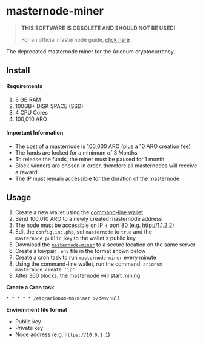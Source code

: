 # masternode-miner

> **THIS SOFTWARE IS OBSOLETE AND SHOULD NOT BE USED!**
>
> For an official masternode guide, [click here][link-masternode-setup-guide].

The deprecated masternode miner for the Arionum cryptocurrency.

## Install

#### Requirements

1. 8 GB RAM
2. 100GB+ DISK SPACE (SSD)
3. 4 CPU Cores
4. 100,010 ARO

#### Important Information

- The cost of a masternode is 100,000 ARO (plus a 10 ARO creation fee)
- The funds are locked for a minimum of 3 Months
- To release the funds, the miner must be paused for 1 month
- Block winners are chosen in order, therefore all masternodes will receive a reward
- The IP must remain accessible for the duration of the masternode

## Usage

1. Create a new wallet using the [command-line wallet][link-arionum-cli]
1. Send 100,010 ARO to a newly created masternode address
1. The node must be accessible on IP + port 80 (e.g. http://1.1.2.2)
1. Edit the `config.inc.php`, set `masternode` to `true` and the `masternode_public_key` to the wallet's public key
1. Download the [`masternode-miner`](./masternode-miner) to a secure location on the same server
1. Create a keypair `.env` file in the format shown below
1. Create a cron task to run `masternode-miner` every minute
1. Using the command-line wallet, run the command: `arionum masternode:create 'ip'`
1. After 360 blocks, the masternode will start mining

**Create a Cron task**

```cron
* * * * * /etc/arionum-mn/miner >/dev/null
```

**Environment file format**

- Public key
- Private key
- Node address (e.g. `https://10.0.1.1`)

[link-arionum-cli]: https://github.com/pxgamer/arionum-cli
[link-masternode-setup-guide]: https://forum.arionum.com/viewtopic.php?f=13&t=367
